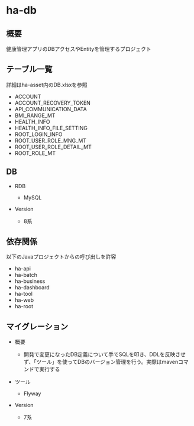 # ha-db

## 概要
健康管理アプリのDBアクセスやEntityを管理するプロジェクト

## テーブル一覧

詳細はha-asset内のDB.xlsxを参照

- ACCOUNT
- ACCOUNT_RECOVERY_TOKEN
- API_COMMUNICATION_DATA
- BMI_RANGE_MT
- HEALTH_INFO
- HEALTH_INFO_FILE_SETTING
- ROOT_LOGIN_INFO
- ROOT_USER_ROLE_MNG_MT
- ROOT_USER_ROLE_DETAIL_MT
- ROOT_ROLE_MT

## DB
- RDB
    - MySQL

- Version
    - 8系

## 依存関係
以下のJavaプロジェクトからの呼び出しを許容
- ha-api
- ha-batch
- ha-business
- ha-dashboard
- ha-tool
- ha-web
- ha-root

## マイグレーション
- 概要
    - 開発で変更になったDB定義について手でSQLを叩き、DDLを反映させず、「ツール」を使ってDBのバージョン管理を行う。実際はmavenコマンドで実行する

- ツール
    - Flyway

- Version
    - 7系
